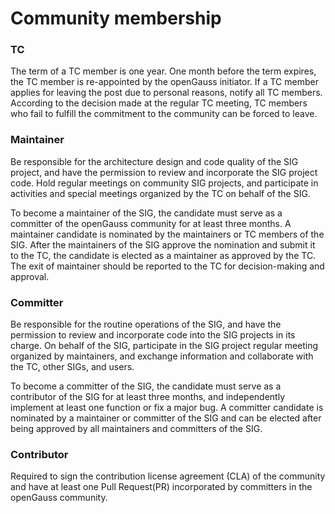 # Community membership

### TC
  
The term of a TC member is one year. One month before the term expires, the TC member is re-appointed by the openGauss initiator. If a TC member applies for leaving the post due to personal reasons, notify all TC members. According to the decision made at the regular TC meeting, TC members who fail to fulfill the commitment to the community can be forced to leave.

### Maintainer

Be responsible for the architecture design and code quality of the SIG project, and have the permission to review and incorporate the SIG project code. Hold regular meetings on community SIG projects, and participate in activities and special meetings organized by the TC on behalf of the SIG.

To become a maintainer of the SIG, the candidate must serve as a committer of the openGauss community for at least three months. A maintainer candidate is nominated by the maintainers or TC members of the SIG. After the maintainers of the SIG approve the nomination and submit it to the TC, the candidate is elected as a maintainer as approved by the TC. The exit of maintainer should be reported to the TC for decision-making and approval.

### Committer

Be responsible for the routine operations of the SIG, and have the permission to review and incorporate code into the SIG projects in its charge. On behalf of the SIG, participate in the SIG project regular meeting organized by maintainers, and exchange information and collaborate with the TC, other SIGs, and users.

To become a committer of the SIG, the candidate must serve as a contributor of the SIG for at least three months, and independently implement at least one function or fix a major bug. A committer candidate is nominated by a maintainer or committer of the SIG and can be elected after being approved by all maintainers and committers of the SIG.

### Contributor

Required to sign the contribution license agreement (CLA) of the community and have at least one Pull Request(PR) incorporated by committers in the openGauss community.

